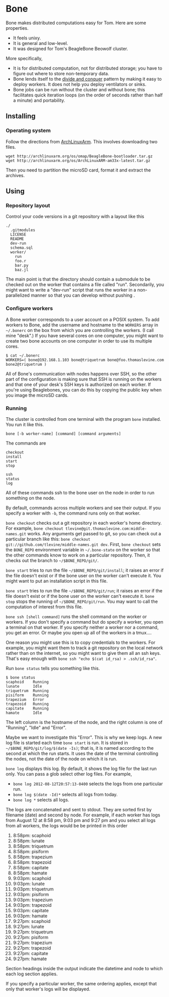 Bone
======================
Bone makes distributed computations easy for Tom. Here are some properties.

* It feels unixy.
* It is general and low-level.
* It was designed for Tom's BeagleBone Beowolf cluster.

More specifically,

* It is for distributed computation, not for distributed storage; you have to
    figure out where to store non-temporary data.
* Bone lends itself to the
    [divide and conquer](http://zguide.zeromq.org/page:all#Divide-and-Conquer)
    pattern by making it easy to deploy workers. It does not help you deploy
    ventilators or sinks.
* Bone jobs can be run without the cluster and without bone; this facilitates
    quick iteration loops (on the order of seconds rather than half a minute)
    and portability.

## Installing

### Operating system
Follow the directions from
[ArchLinuxArm](http://archlinuxarm.org/platforms/armv7/beaglebone).
This involves downloading two files.

    wget http://archlinuxarm.org/os/omap/BeagleBone-bootloader.tar.gz
    wget http://archlinuxarm.org/os/ArchLinuxARM-am33x-latest.tar.gz

Then you need to partition the microSD card, format it and extract the
archives.

## Using

### Repository layout
Control your code versions in a git repository with a layout like this

    ./
      .gitmodules
      LICENSE
      README
      dev-run
      schema.sql
      worker/
        run
        foo.r
        bar.py
        baz.jl

The main point is that the directory should contain a submodule to be checked
out on the worker that contains a file called "run". Secondarily, you might
want to write a "dev-run" script that runs the worker in a non-parallelized
manner so that you can develop without pushing .

### Configure workers
A Bone worker corresponds to a user account on a POSIX system. To add workers
to Bone, add the username and hostname to the `WORKERS` array in `~/.bonerc`
on the box from which you are controlling the workers. (I call mine "desk".)
If you have several cores on one computer, you might want to create two bone
accounts on one computer in order to use its multiple cores.

    $ cat ~/.bonerc
    WORKERS=( bone@192.168.1.103 bone@triquetrum bone@foo.thomaslevine.com bone2@triquetrum )

All of Bone's communication with nodes happens over SSH, so the other part of
the configuration is making sure that SSH is running on the workers and that
one of your desk's SSH keys is authorized on each worker. If you're using
Beaglebones, you can do this by copying the public key when you image the
microSD cards.

### Running
The cluster is controlled from one terminal with the program `bone` installed.
You run it like this.

    bone [-b worker-name] [command] [command arguments]

The commands are

    checkout
    install
    start
    stop
    
    ssh
    status
    log

All of these commands ssh to the bone user on the node in order to run
something on the node.

By default, commands across multiple workers and see their output. If you
specify a worker with `-b`, the command runs only on that worker.

`bone checkout` checks out a git repository in each worker's home directory.
For example,  `bone checkout tlevine@git.thomaslevine.com:middle-names.git`
works. Any arguments get passed to git, so you can check out a particular branch
like this: `bone checkout git://github.com/tlevine/middle-names.git dev`.
First, `bone checkout` sets the `BONE_REPO` environment variable in
`~/.bone-state` on the worker so that the other commands know to work on a
particular repository. Then, it checks out the branch to `~/$BONE_REPO/git/`.

`bone start` tries to run the file `~/$BONE_REPO/git/install`; it raises an error
if the file doesn't exist or if the bone user on the worker can't execute it.
You might want to put an installation script in this file.

`bone start` tries to run the file `~/$BONE_REPO/git/run`; it raises an error if
the file doesn't exist or if the bone user on the worker can't execute it.
`bone stop` stops the running of `~/$BONE_REPO/git/run`. You may want to call
the computation of interest from this file.

`bone ssh [shell command]` runs the shell command on the worker or workers. If
you don't specify a command but do specify a worker, you open a terminal on
that worker. If you specify neither a worker nor a command, you get an error.
Or maybe you open up all of the workers in a tmux....

One reason you might use this is to copy credentials to the workers. For
example, you might want them to track a git repository on the local network
rather than on the internet, so you might want to give them all an ssh keys.
That's easy enough with `bone ssh "echo $(cat id_rsa) > .ssh/id_rsa"`.

Run `bone status` tells you something like this.

    $ bone status
    scaphoid    Running
    lunate      Idle
    triquetrum  Running
    pisiform    Running
    trapezium   Error
    trapezoid   Running
    capitate    Running
    hamate      Idle

The left column is the hostname of the node, and the right column is one of
"Running", "Idle" and "Error".

Maybe we want to investigate this "Error". This is why we keep logs. A new log
file is started each time `bone start` is run. It is stored in
`~/$BONE_REPO/git/log/$(date -Is)`; that is, it is named according to the
second at which the run starts. It uses the date of the terminal controlling
the nodes, not the date of the node on which it is run.

`bone log` displays this log. By default, it shows the log file for the last
run only. You can pass a glob select other log files. For example,

* `bone log 2012-08-12T20:57:13-0400` selects the logs from one particular run.
* `bone log $(date -Id)*` selects all logs from today.
* `bone log *` selects all logs.

The logs are concatenated and sent to stdout. They are sorted first by filename
(date) and second by node. For example, if each worker has logs from August 12
at 8:58 pm, 9:03 pm and 9:27 pm and you select all logs from all workers, the
logs would be be printed in this order

 1.  8:58pm: scaphoid
 2.  8:58pm: lunate
 3.  8:58pm: triquetrum
 4.  8:58pm: pisiform
 5.  8:58pm: trapezium
 6.  8:58pm: trapezoid
 7.  8:58pm: capitate
 8.  8:58pm: hamate
 9.  9:03pm: scaphoid
11.  9:03pm: lunate
12.  9:03pm: triquetrum
13.  9:03pm: pisiform
14.  9:03pm: trapezium
15.  9:03pm: trapezoid
16.  9:03pm: capitate
17.  9:03pm: hamate
18.  9:27pm: scaphoid
19.  9:27pm: lunate
20.  9:27pm: triquetrum
21.  9:27pm: pisiform
22.  9:27pm: trapezium
23.  9:27pm: trapezoid
24.  9:27pm: capitate
25.  9:27pm: hamate

Section headings inside the output indicate the datetime and node to which each
log section applies.

If you specify a particular worker, the same ordering applies, except that
only that worker's logs will be displayed.
